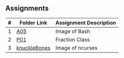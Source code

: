 ## Assignments

|  #  | Folder Link | Assignment Description |
| :-: | ----------- | ---------------------- |
|  1  | [A05](https://github.com/ZachBarrentine/2143-OOP/tree/main/Assignments/A05)         | Image of Bash         |
|  2  | [P01](https://github.com/ZachBarrentine/2143-OOP/tree/main/Assignments/P01)         | Fraction Class         |
|  3  | [knuckleBones](https://github.com/ZachBarrentine/2143-OOP/tree/main/Assignments/knuckleBones)         | Image of ncurses         |
